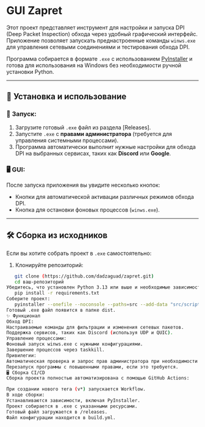 # GUI Zapret

Этот проект представляет инструмент для настройки и запуска DPI (Deep Packet Inspection) обхода через удобный графический интерфейс. Приложение позволяет запускать преднастроенные команды `winws.exe` для управления сетевыми соединениями и тестирования обхода DPI.

Программа собирается в формате `.exe` с использованием [PyInstaller](https://pyinstaller.org/) и готова для использования на Windows без необходимости ручной установки Python.

---

## 🔧 Установка и использование

### 📂 **Запуск:**
1. Загрузите готовый `.exe` файл из раздела [Releases].
2. Запустите `.exe` с **правами администратора** (требуется для управления системными процессами).
3. Программа автоматически выполнит нужные настройки для обхода DPI на выбранных сервисах, таких как **Discord** или **Google**.

### 🖥️ **GUI:**
После запуска приложения вы увидите несколько кнопок:
- Кнопки для автоматической активации различных режимов обхода DPI.
- Кнопка для остановки фоновых процессов (`winws.exe`).

---

## 🛠️ Сборка из исходников

Если вы хотите собрать проект в `.exe` самостоятельно:

1. Клонируйте репозиторий:
```bash
   git clone (https://github.com/dadzaguad/zapret.git)
   cd ваш-репозиторий
Убедитесь, что установлен Python 3.13 или выше и необходимые зависимости:
   pip install -r requirements.txt
Соберите проект:
   pyinstaller --onefile --noconsole --paths=src --add-data "src/scripts/bin;src/scripts/bin" --add-data "src/scripts/*.txt;src/scripts" --add-data "src/scripts/commands.json;src/scripts" --add-data "icon.ico;." --icon=icon.ico main.py
Готовый .exe файл появится в папке dist.
✨ Функционал
Обход DPI:
Настраиваемые команды для фильтрации и изменения сетевых пакетов.
Поддержка сервисов, таких как Discord (используя UDP и QUIC).
Управление процессами:
Фоновый запуск winws.exe с нужными конфигурациями.
Завершение процессов через taskkill.
Привилегии:
Автоматическая проверка и запрос прав администратора при необходимости.
Перезапуск программы с повышенными правами, если это требуется.
🖥️ Сборка CI/CD
Сборка проекта полностью автоматизирована с помощью GitHub Actions:

При создании нового тега (v*) запускается Workflow.
В ходе сборки:
Устанавливаются зависимости, включая PyInstaller.
Проект собирается в .exe с указанными ресурсами.
Готовый файл загружается в /releases.
Файл конфигурации находится в build.yml.

